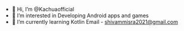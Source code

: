 - 👋 Hi, I’m @Kachuaofficial
- 👀 I’m interested in Developing Android apps and games
- 🌱 I’m currently learning Kotlin
Email - shivammisra2021@gmail.com

<!---
Kachuaofficial/Kachuaofficial is a ✨ special ✨ repository because its `README.md` (this file) appears on your GitHub profile.
You can click the Preview link to take a look at your changes.
--->
